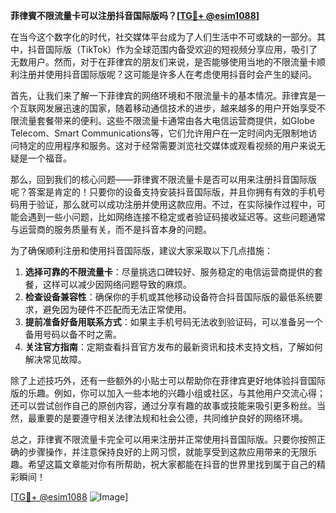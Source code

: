 **菲律賓不限流量卡可以注册抖音国际版吗？[[TG💪+ @esim1088](https://t.me/s/esim1088)]**

在当今这个数字化的时代，社交媒体平台成为了人们生活中不可或缺的一部分。其中，抖音国际版（TikTok）作为全球范围内备受欢迎的短视频分享应用，吸引了无数用户。然而，对于在菲律宾的朋友们来说，是否能够使用当地的不限流量卡顺利注册并使用抖音国际版呢？这可能是许多人在考虑使用抖音时会产生的疑问。

首先，让我们来了解一下菲律宾的网络环境和不限流量卡的基本情况。菲律宾是一个互联网发展迅速的国家，随着移动通信技术的进步，越来越多的用户开始享受不限流量套餐带来的便利。这些不限流量卡通常由各大电信运营商提供，如Globe Telecom、Smart Communications等，它们允许用户在一定时间内无限制地访问特定的应用程序和服务。这对于经常需要浏览社交媒体或观看视频的用户来说无疑是一个福音。

那么，回到我们的核心问题——菲律賓不限流量卡是否可以用来注册抖音国际版呢？答案是肯定的！只要你的设备支持安装抖音国际版，并且你拥有有效的手机号码用于验证，那么就可以成功注册并使用这款应用。不过，在实际操作过程中，可能会遇到一些小问题，比如网络连接不稳定或者验证码接收延迟等。这些问题通常与运营商的服务质量有关，而不是抖音本身的问题。

为了确保顺利注册和使用抖音国际版，建议大家采取以下几点措施：

1. **选择可靠的不限流量卡**：尽量挑选口碑较好、服务稳定的电信运营商提供的套餐，这样可以减少因网络问题导致的麻烦。
2. **检查设备兼容性**：确保你的手机或其他移动设备符合抖音国际版的最低系统要求，避免因为硬件不匹配而无法正常使用。
3. **提前准备好备用联系方式**：如果主手机号码无法收到验证码，可以准备另一个备用号码以备不时之需。
4. **关注官方指南**：定期查看抖音官方发布的最新资讯和技术支持文档，了解如何解决常见故障。

除了上述技巧外，还有一些额外的小贴士可以帮助你在菲律宾更好地体验抖音国际版的乐趣。例如，你可以加入一些本地的兴趣小组或社区，与其他用户交流心得；还可以尝试创作自己的原创内容，通过分享有趣的故事或技能来吸引更多粉丝。当然，最重要的是要遵守相关法律法规和社会公德，共同维护良好的网络环境。

总之，菲律賓不限流量卡完全可以用来注册并正常使用抖音国际版。只要你按照正确的步骤操作，并注意保持良好的上网习惯，就能享受到这款应用带来的无限乐趣。希望这篇文章能对你有所帮助，祝大家都能在抖音的世界里找到属于自己的精彩瞬间！

[[TG💪+ @esim1088](https://t.me/s/esim1088) ![Image](https://i.postimg.cc/4NQfJmqS/Snipaste-2025-05-13-00-14-12.png)]